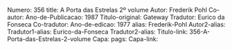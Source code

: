 Numero: 356
title: A Porta das Estrelas 2º volume
Autor: Frederik Pohl
Co-autor: 
Ano-de-Publicacao: 1987
Titulo-original: Gateway
Tradutor: Eurico da Fonseca
Co-tradutor: 
Ano-de-edicao: 1977
alias: Frederik-Pohl
Autor2-alias: 
Tradutor1-alias: Eurico-da-Fonseca
Tradutor2-alias: 
Titulo-link: 356-A-Porta-das-Estrelas-2-volume
Capa: 
pags: 
Capa-link: 